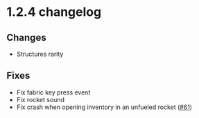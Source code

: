 # 1.2.4 changelog

## Changes
- Structures rarity

## Fixes
- Fix fabric key press event
- Fix rocket sound
- Fix crash when opening inventory in an unfueled rocket ([#61](https://github.com/st0x0ef/stellaris/issues/61))
